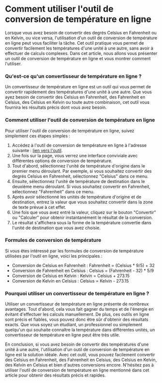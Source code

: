 Comment utiliser l'outil de conversion de température en ligne
==============================================================

Lorsque vous avez besoin de convertir des degrés Celsius en Fahrenheit ou en Kelvin, ou vice versa, l'utilisation d'un outil de conversion de température en ligne peut vous faciliter la tâche. Cet outil pratique vous permet de convertir facilement les températures d'une unité à une autre, sans avoir à effectuer de calculs complexes. Dans cet article, nous allons vous présenter un outil de conversion de température en ligne et vous montrer comment l'utiliser.

### Qu'est-ce qu'un convertisseur de température en ligne ?

Un convertisseur de température en ligne est un outil qui vous permet de convertir rapidement des températures d'une unité à une autre. Que vous ayez besoin de convertir des Celsius en Fahrenheit, des Fahrenheit en Celsius, des Celsius en Kelvin ou toute autre combinaison, cet outil vous fournira les résultats précis dont vous avez besoin.

### Comment utiliser l'outil de conversion de température en ligne

Pour utiliser l'outil de conversion de température en ligne, suivez simplement ces étapes simples :

1. Accédez à l'outil de conversion de température en ligne à l'adresse suivante : [lien vers l'outil](https://www.onlinecalculatorsfree.com/fr/convert/temperature-conversion.html).
2. Une fois sur la page, vous verrez une interface conviviale avec différentes options de conversion de température.
3. Tout d'abord, sélectionnez l'unité de température d'origine dans le premier menu déroulant. Par exemple, si vous souhaitez convertir des degrés Celsius en Fahrenheit, sélectionnez "Celsius" dans ce menu.
4. Ensuite, sélectionnez l'unité de température de destination dans le deuxième menu déroulant. Si vous souhaitez convertir en Fahrenheit, sélectionnez "Fahrenheit" dans ce menu.
5. Après avoir sélectionné les unités de température d'origine et de destination, entrez la valeur que vous souhaitez convertir dans la zone de texte prévue à cet effet.
6. Une fois que vous avez entré la valeur, cliquez sur le bouton "Convertir" ou "Calculer" pour obtenir instantanément le résultat de la conversion.
7. Le résultat s'affichera sous la forme de la température convertie dans l'unité de destination que vous avez choisie.

### Formules de conversion de température

Si vous êtes intéressé par les formules de conversion de température utilisées par l'outil en ligne, voici les principales :

- Conversion de Celsius en Fahrenheit : Fahrenheit = (Celsius \* 9/5) + 32
- Conversion de Fahrenheit en Celsius : Celsius = (Fahrenheit - 32) \* 5/9
- Conversion de Celsius en Kelvin : Kelvin = Celsius + 273.15
- Conversion de Kelvin en Celsius : Celsius = Kelvin - 273.15

### Pourquoi utiliser un convertisseur de température en ligne ?

Utiliser un convertisseur de température en ligne présente de nombreux avantages. Tout d'abord, cela vous fait gagner du temps et de l'énergie en évitant d'effectuer les calculs manuellement. De plus, ces outils en ligne sont précis et fiables, vous pouvez donc être sûr d'obtenir des résultats exacts. Que vous soyez un étudiant, un professionnel ou simplement quelqu'un qui souhaite connaître la température dans différentes unités, un convertisseur de température en ligne peut être très utile.

En conclusion, si vous avez besoin de convertir des températures d'une unité à une autre, l'utilisation d'un outil de conversion de température en ligne est la solution idéale. Avec cet outil, vous pouvez facilement convertir des Celsius en Fahrenheit, des Fahrenheit en Celsius, des Celsius en Kelvin, des Kelvin en Celsius et bien d'autres conversions encore. N'hésitez pas à utiliser l'outil de conversion de température en ligne mentionné dans cet article pour obtenir des résultats précis et rapides.